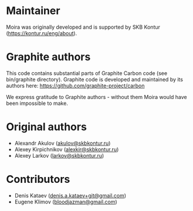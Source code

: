 # Maintainer
Moira was originally developed and is supported by SKB Kontur (https://kontur.ru/eng/about).

# Graphite authors
This code contains substantial parts of Graphite Carbon code (see bin/graphite directory).
Graphite code is developed and maintained by its authors here: https://github.com/graphite-project/carbon

We express gratitude to Graphite authors - without them Moira would have been impossible to make.

# Original authors
- Alexandr Akulov (akulov@skbkontur.ru)
- Alexey Kirpichnikov (alexkir@skbkontur.ru)
- Alexey Larkov (larkov@skbkontur.ru)

# Contributors
- Denis Kataev (denis.a.kataev+git@gmail.com)
- Eugene Klimov (bloodjazman@gmail.com)
